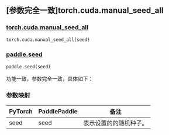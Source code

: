 ## [参数完全一致]torch.cuda.manual_seed_all

### [torch.cuda.manual_seed_all](https://pytorch.org/docs/2.0/generated/torch.cuda.manual_seed_all.html#torch.cuda.manual_seed_all)

```python
torch.cuda.manual_seed_all(seed)
```

### [paddle.seed](https://www.paddlepaddle.org.cn/documentation/docs/zh/api/paddle/seed_cn.html)

```python
paddle.seed(seed)
```

功能一致，参数完全一致，具体如下：
### 参数映射

| PyTorch       | PaddlePaddle | 备注                                                   |
| ------------- | ------------ | ------------------------------------------------------ |
| seed        | seed            | 表示设置的的随机种子。|
